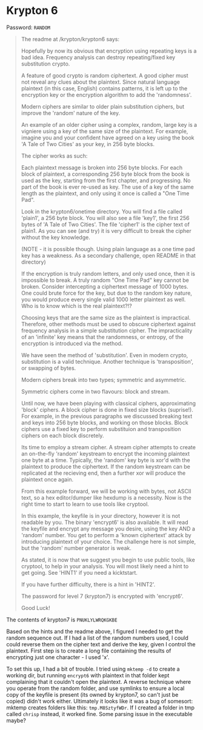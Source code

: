 # Krypton 6

Password: `RANDOM`

> The readme at /krypton/krypton6 says:
> 
> Hopefully by now its obvious that encryption using repeating keys is a bad idea.  Frequency analysis can destroy repeating/fixed key substitution crypto.
> 
> A feature of good crypto is random ciphertext.  A good cipher must not reveal any clues about the plaintext.  Since natural language plaintext (in this case, English) contains patterns, it is left up to the encryption key or the encryption algorithm to add the 'randomness'.
> 
> Modern ciphers are similar to older plain substitution ciphers, but improve the 'random' nature of the key.
> 
> An example of an older cipher using a complex, random, large key is a vigniere using a key of the same size of the plaintext. For example, imagine you and your confident have agreed on a key using the book 'A Tale of Two Cities' as your key, in 256 byte blocks.
> 
> The cipher works as such:
> 
> Each plaintext message is broken into 256 byte blocks.  For each block of plaintext, a corresponding 256 byte block from the book is used as the key, starting from the first chapter, and progressing. No part of the book is ever re-used as key.  The use of a key of the same length as the plaintext, and only using it once is called a "One Time Pad".
> 
> Look in the krypton6/onetime  directory.  You will find a file called 'plain1', a 256 byte block.  You will also see a file 'key1', the first 256 bytes of 'A Tale of Two Cities'.  The file 'cipher1' is the cipher text of plain1.  As you can see (and try) it is very difficult to break the cipher without the key knowledge.
> 
> (NOTE - it is possible though.  Using plain language as a one time pad key has a weakness.  As a secondary challenge, open README in that directory)
> 
> If the encryption is truly random letters, and only used once, then it is impossible to break.  A truly random "One Time Pad" key cannot be broken.  Consider intercepting a ciphertext message of 1000 bytes.  One could brute force for the key, but due to the random key nature, you would produce every single valid 1000 letter plaintext as well.  Who is to know which is the real plaintext?!?
> 
> Choosing keys that are the same size as the plaintext is impractical. Therefore, other methods must be used to obscure ciphertext against frequency analysis in a simple substitution cipher.  The impracticality of an 'infinite' key means that the randomness, or entropy, of the encryption is introduced via the method.
> 
> We have seen the method of 'substitution'.  Even in modern crypto, substitution is a valid technique.  Another technique is 'transposition', or swapping of bytes.
> 
> Modern ciphers break into two types; symmetric and asymmetric.
> 
> Symmetric ciphers come in two flavours: block and stream.
> 
> Until now, we have been playing with classical ciphers, approximating 'block' ciphers.  A block cipher is done in fixed size blocks (suprise!). For example, in the previous paragraphs we discussed breaking text and keys into 256 byte blocks, and working on those blocks.  Block ciphers use a fixed key to perform substituion and transposition ciphers on each block discretely.
> 
> Its time to employ a stream cipher.  A stream cipher attempts to create an on-the-fly 'random' keystream to encrypt the incoming plaintext one byte at a time. Typically, the 'random' key byte is xor'd with the plaintext to produce the ciphertext.  If the random keystream can be replicated at the recieving end, then a further xor will produce the plaintext once again.
> 
> From this example forward, we will be working with bytes, not ASCII text, so a hex editor/dumper like hexdump is a necessity.  Now is the right time to start to learn to use tools like cryptool.
> 
> In this example, the keyfile is in your directory, however it is not readable by you.  The binary 'encrypt6' is also available. It will read the keyfile and encrypt any message you desire, using the key AND a 'random' number.  You get to perform a 'known ciphertext' attack by introducing plaintext of your choice. The challenge here is not simple, but the 'random' number generator is weak.
> 
> As stated, it is now that we suggest you begin to use public tools, like cryptool, to help in your analysis.  You will most likely need a hint to get going. See 'HINT1' if you need a kicktstart.
> 
> If you have further difficulty, there is a hint in 'HINT2'.
> 
> The password for level 7 (krypton7) is encrypted with 'encrypt6'.
> 
> Good Luck!

The contents of krypton7 is `PNUKLYLWRQKGKBE`

Based on the hints and the readme above, I figured I needed to get the random sequence out. If I had a list of the random numbers used, I could could reverse them on the cipher text and derive the key, given I control the plaintext. First step is to create a long file containing the results of encrypting just one character - I used 'x'.

To set this up, I had a bit of trouble. I tried using `mktemp -d` to create a working dir, but running `encrypt6` with plaintext in that folder kept complaining that it couldn't open the plaintext. A reverse technique where you operate from the random folder, and use symlinks to ensure a local copy of the keyfile is present (its owned by krypton7, so can't just be copied) didn't work either. Ultimately it looks like it was a bug of somesort: mktemp creates folders like this: `tmp.M8SztyfWDr`. If I created a folder in tmp called `chrisp` instead, it worked fine. Some parsing issue in the executable maybe?

